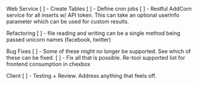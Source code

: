 Web Service
[ ] - Create Tables
[ ] - Define cron jobs
[ ] - Restful AddCorn service for all inserts w/ API token. This can take
an optional userInfo parameter which can be used for custom results.

Refactoring
[ ] - file reading and writing can be a single method being passed unicorn
names (facebook, twitter)

Bug Fixes
[ ] - Some of these might no longer be supported. See which of these can be fixed.
[ ] - Fix all that is possible. Re-tool supported list for frontend consumption in chexbox
 
Client
[ ] - Testing + Review. Address anything that feels off.